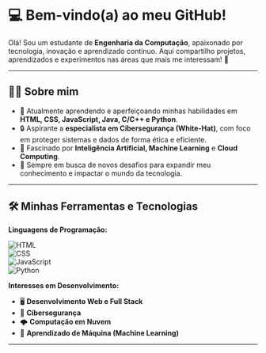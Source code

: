 # 💻 **Bem-vindo(a) ao meu GitHub!**  

Olá! Sou um estudante de **Engenharia da Computação**, apaixonado por tecnologia, inovação e aprendizado contínuo. Aqui compartilho projetos, aprendizados e experimentos nas áreas que mais me interessam! 🚀  

---

## 👨‍🎓 **Sobre mim**  
- 🔧 Atualmente aprendendo e aperfeiçoando minhas habilidades em **HTML, CSS, JavaScript, Java, C/C++ e Python**.  
- 🔒 Aspirante a **especialista em Cibersegurança (White-Hat)**, com foco em proteger sistemas e dados de forma ética e eficiente.  
- 🤖 Fascinado por **Inteligência Artificial, Machine Learning** e **Cloud Computing**.  
- 🌱 Sempre em busca de novos desafios para expandir meu conhecimento e impactar o mundo da tecnologia.  

---

## 🛠️ **Minhas Ferramentas e Tecnologias**  

**Linguagens de Programação:** 

![HTML](https://img.shields.io/badge/-HTML-black?logo=html5&logoColor=white&style=flat-square&bgColor=black&borderColor=FF4500)  
![CSS](https://img.shields.io/badge/-CSS-black?logo=css3&logoColor=white&style=flat-square&bgColor=black&borderColor=FF4500)  
![JavaScript](https://img.shields.io/badge/-JavaScript-black?logo=javascript&logoColor=white&style=flat-square&bgColor=black&borderColor=FF4500)  
![Python](https://img.shields.io/badge/-Python-black?logo=python&logoColor=white&style=flat-square&bgColor=black&borderColor=FF4500)  

**Interesses em Desenvolvimento:**  
- 🖥️ **Desenvolvimento Web e Full Stack**  
- 🔐 **Cibersegurança**  
- 🌩️ **Computação em Nuvem**  
- 🤖 **Aprendizado de Máquina (Machine Learning)**  

---

##





